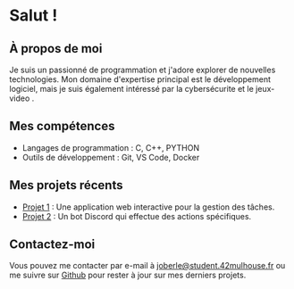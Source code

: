 # Salut !

## À propos de moi
Je suis un passionné de programmation et j'adore explorer de nouvelles technologies. Mon domaine d'expertise principal est le développement logiciel, mais je suis également intéressé par la cybersécurite et le jeux-video  .

## Mes compétences
- Langages de programmation : C, C++, PYTHON
- Outils de développement : Git, VS Code, Docker

## Mes projets récents
- [Projet 1](lien-vers-le-projet) : Une application web interactive pour la gestion des tâches.
- [Projet 2](lien-vers-le-projet) : Un bot Discord qui effectue des actions spécifiques.

## Contactez-moi
Vous pouvez me contacter par e-mail à joberle@student.42mulhouse.fr ou me suivre sur [Github](https://github.com/joberle67) pour rester à jour sur mes derniers projets.

